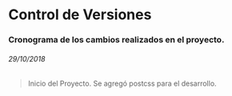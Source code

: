 # Control de Versiones
### Cronograma de los cambios realizados en el proyecto.

###### 29/10/2018
> Inicio del Proyecto.
> Se agregó postcss para el desarrollo.


